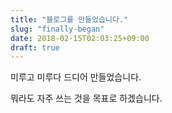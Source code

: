 ```yaml
---
title: "블로그를 만들었습니다."
slug: "finally-began"
date: 2018-02-15T02:03:25+09:00
draft: true
---
```


미루고 미루다 드디어 만들었습니다.

뭐라도 자주 쓰는 것을 목표로 하겠습니다.
